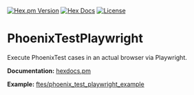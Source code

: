[![Hex.pm Version](https://img.shields.io/hexpm/v/phoenix_test_playwright)](https://hex.pm/packages/phoenix_test_playwright)
[![Hex Docs](https://img.shields.io/badge/hex-docs-lightgreen.svg)](https://hexdocs.pm/phoenix_test_playwright/)
[![License](https://img.shields.io/hexpm/l/phoenix_test_playwright.svg)](https://github.com/ftes/phoenix_test_playwright/blob/main/LICENSE.md)


# PhoenixTestPlaywright

Execute PhoenixTest cases in an actual browser via Playwright.

**Documentation:** [hexdocs.pm](https://hexdocs.pm/phoenix_test_playwright/)

**Example:** [ftes/phoenix_test_playwright_example](https://github.com/ftes/phoenix_test_playwright_example)
